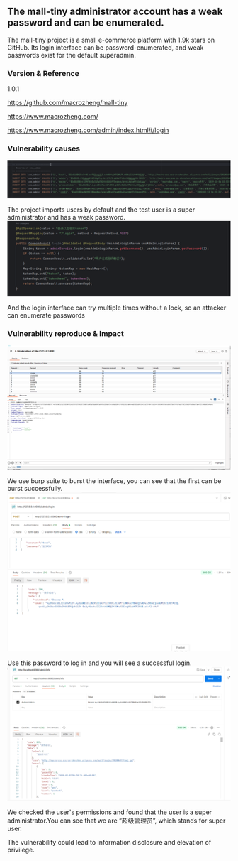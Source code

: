 ## The mall-tiny administrator account has a weak password and can be enumerated.

The mall-tiny project is a small e-commerce platform with 1.9k stars on GitHub. Its login interface can be password-enumerated, and weak passwords exist for the default superadmin.

### Version & Reference

1.0.1

https://github.com/macrozheng/mall-tiny

https://www.macrozheng.com/

https://www.macrozheng.com/admin/index.html#/login

### Vulnerability causes

![1734921589015](./img/1734921589015.png)

The project imports users by default and the test user is a super administrator and has a weak password.![1734921638087](.\img\1734921638087.png)

And the login interface can try multiple times without a lock, so an attacker can enumerate passwords

### Vulnerability reproduce & Impact

![img](.\img\1734919028534.png)

We use burp suite to burst the interface, you can see that the first can be burst successfully.![1734919118166](.\img\1734919118166.png)

Use this password to log in and you will see a successful login.![1734919193100](.\img\1734919193100.png)

We checked the user's permissions and found that the user is a super administrator.You can see that we are “超级管理员”, which stands for super user.

The vulnerability could lead to information disclosure and elevation of privilege.